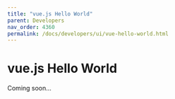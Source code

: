 ```yaml
---
title: "vue.js Hello World"
parent: Developers
nav_order: 4360
permalink: /docs/developers/ui/vue-hello-world.html
---
```


# vue.js Hello World

Coming soon...